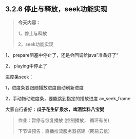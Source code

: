 ## 3.2.6 停止与释放，seek功能实现

> **今天内容：**
>
> 1，停止与释放
>
> 2，seek功能实现



1， prepare阻塞中停止了，还是会回调给java”准备好了“

2， playing中停止了





进度条seek：

1，进度条要跟随播放进度自动刷新进度

2，手动拖动进度条，要能跳到指定的播放进度  av_seek_frame





大家自行备好：**瓜子花生矿泉水，啤酒饮料八宝粥**

> 作业：暂停与恢复播放 (控制播放， 循环有关)
>
> 下节课预告：直播推流服务器搭建（网易云信）